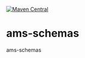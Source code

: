 [![Maven Central](https://maven-badges.herokuapp.com/maven-central/io.github.genadigeno/ams-schemas/badge.svg)](https://maven-badges.herokuapp.com/maven-central/io.github.genadigeno/ams-schemas)

# ams-schemas
ams-schemas
